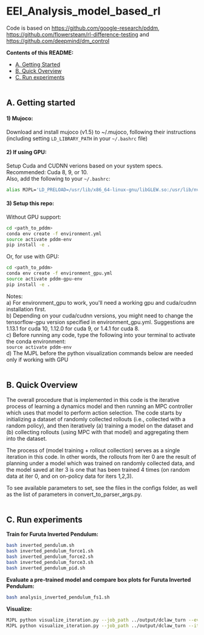 # EEI_Analysis_model_based_rl
Code is based on https://github.com/google-research/pddm, https://github.com/flowersteam/rl-difference-testing and https://github.com/deepmind/dm_control

**Contents of this README:**
- [A. Getting Started](#a-getting-started)
- [B. Quick Overview](#b-quick-overview)
- [C. Run experiments](#c-run-experiments)
<br/><br/>


## A. Getting started ##

#### 1) Mujoco:
Download and install mujoco (v1.5) to ~/.mujoco, following their instructions<br/>
(including setting `LD_LIBRARY_PATH` in your `~/.bashrc` file)

#### 2) If using GPU:
Setup Cuda and CUDNN verions based on your system specs.<br/>
Recommended: Cuda 8, 9, or 10.<br/>
Also, add the following to your `~/.bashrc`:
```bash
alias MJPL='LD_PRELOAD=/usr/lib/x86_64-linux-gnu/libGLEW.so:/usr/lib/nvidia-367/libGL.so'
```

#### 3) Setup this repo:
Without GPU support:
```bash
cd <path_to_pddm>
conda env create -f environment.yml
source activate pddm-env
pip install -e .
```

Or, for use with GPU:
```bash
cd <path_to_pddm>
conda env create -f environment_gpu.yml
source activate pddm-gpu-env
pip install -e .
```

Notes:<br/>
a) For environment_gpu to work, you'll need a working gpu and cuda/cudnn installation first.<br/>
b) Depending on your cuda/cudnn versions, you might need to change the tensorflow-gpu version specified in environment_gpu.yml. Suggestions are 1.13.1 for cuda 10, 1.12.0 for cuda 9, or 1.4.1 for cuda 8. <br/>
c) Before running any code, type the following into your terminal to activate the conda environment: <br/>
`source activate pddm-env` <br/>
d) The MJPL before the python visualization commands below are needed only if working with GPU  <br/><br/>




## B. Quick Overview ##

The overall procedure that is implemented in this code is the iterative process of learning a dynamics model and then running an MPC controller which uses that model to perform action selection. The code starts by initializing a dataset of randomly collected rollouts (i.e., collected with a random policy), and then iteratively (a) training a model on the dataset and (b) collecting rollouts (using MPC with that model) and aggregating them into the dataset.

The process of (model training + rollout collection) serves as a single iteration in this code. In other words, the rollouts from iter 0 are the result of planning under a model which was trained on randomly collected data, and the model saved at iter 3 is one that has been trained 4 times (on random data at iter 0, and on on-policy data for iters 1,2,3).

To see available parameters to set, see the files in the configs folder, as well as the list of parameters in convert_to_parser_args.py.  <br/><br/>


## C. Run experiments ##

**Train for Furuta Inverted Pendulum:**

```bash
bash inverted_pendulum.sh
bash inverted_pendulum_force1.sh
bash inverted_pendulum_force2.sh
bash inverted_pendulum_force3.sh
bash inverted_pendulum_pid.sh
```

**Evaluate a pre-trained model and compare box plots  for Furuta Inverted Pendulum:**

```bash
bash analysis_inverted_pendulum_fs1.sh
```

**Visualize:**

```bash
MJPL python visualize_iteration.py --job_path ../output/dclaw_turn --eval
MJPL python visualize_iteration.py --job_path ../output/dclaw_turn --iter_num 0
```

